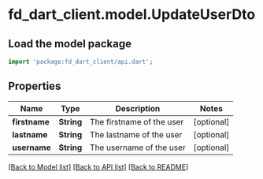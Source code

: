 # fd_dart_client.model.UpdateUserDto

## Load the model package
```dart
import 'package:fd_dart_client/api.dart';
```

## Properties
Name | Type | Description | Notes
------------ | ------------- | ------------- | -------------
**firstname** | **String** | The firstname of the user | [optional] 
**lastname** | **String** | The lastname of the user | [optional] 
**username** | **String** | The username of the user | [optional] 

[[Back to Model list]](../README.md#documentation-for-models) [[Back to API list]](../README.md#documentation-for-api-endpoints) [[Back to README]](../README.md)


